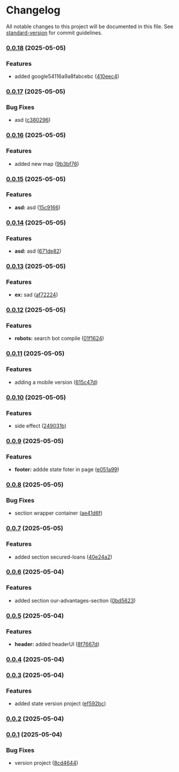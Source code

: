 # Changelog

All notable changes to this project will be documented in this file. See [standard-version](https://github.com/conventional-changelog/standard-version) for commit guidelines.

### [0.0.18](https://github.com/SSazontsev/pawnshop-24/compare/v0.0.17...v0.0.18) (2025-05-05)


### Features

* added google54116a9a8fabcebc ([410eec4](https://github.com/SSazontsev/pawnshop-24/commit/410eec4ac684919496dd46b6b1d1bcf745651cd3))

### [0.0.17](https://github.com/DKMFzF/frontend-portfolio/compare/v0.0.16...v0.0.17) (2025-05-05)


### Bug Fixes

* asd ([c380296](https://github.com/DKMFzF/frontend-portfolio/commit/c380296fbdf7942e8cafd101e54e972bc05c822f))

### [0.0.16](https://github.com/DKMFzF/frontend-portfolio/compare/v0.0.15...v0.0.16) (2025-05-05)


### Features

* added new map ([9b3bf76](https://github.com/DKMFzF/frontend-portfolio/commit/9b3bf7656beb12243bbff6e3efea1dadda913bc9))

### [0.0.15](https://github.com/DKMFzF/frontend-portfolio/compare/v0.0.14...v0.0.15) (2025-05-05)


### Features

* **asd:** asd ([15c9166](https://github.com/DKMFzF/frontend-portfolio/commit/15c9166e6930d301b6b1f33f2076a487c94a60fc))

### [0.0.14](https://github.com/DKMFzF/frontend-portfolio/compare/v0.0.13...v0.0.14) (2025-05-05)


### Features

* **asd:** asd ([671de82](https://github.com/DKMFzF/frontend-portfolio/commit/671de8218caf1edc2000adc25e0b87e80430a1ef))

### [0.0.13](https://github.com/DKMFzF/frontend-portfolio/compare/v0.0.12...v0.0.13) (2025-05-05)


### Features

* **ex:** sad ([af72224](https://github.com/DKMFzF/frontend-portfolio/commit/af722242c6998853ab680f432d145b5470f8d4e8))

### [0.0.12](https://github.com/DKMFzF/frontend-portfolio/compare/v0.0.11...v0.0.12) (2025-05-05)


### Features

* **robots:** search bot compile ([01f1624](https://github.com/DKMFzF/frontend-portfolio/commit/01f162464a722603b854fbfa43b055851b33f491))

### [0.0.11](https://github.com/DKMFzF/frontend-portfolio/compare/v0.0.10...v0.0.11) (2025-05-05)


### Features

* adding a mobile version ([615c47d](https://github.com/DKMFzF/frontend-portfolio/commit/615c47d1d9b7076d0e483e92940a7b6288d7b29b))

### [0.0.10](https://github.com/DKMFzF/frontend-portfolio/compare/v0.0.9...v0.0.10) (2025-05-05)


### Features

* side effect ([249031b](https://github.com/DKMFzF/frontend-portfolio/commit/249031bf34395720bde5975a8e05040530e757dc))

### [0.0.9](https://github.com/DKMFzF/frontend-portfolio/compare/v0.0.8...v0.0.9) (2025-05-05)


### Features

* **footer:** addde state foter in page ([e051a99](https://github.com/DKMFzF/frontend-portfolio/commit/e051a99b40ce80200446f07fbe32e0fdd1ae6902))

### [0.0.8](https://github.com/DKMFzF/frontend-portfolio/compare/v0.0.7...v0.0.8) (2025-05-05)


### Bug Fixes

* section wrapper container ([ae41d6f](https://github.com/DKMFzF/frontend-portfolio/commit/ae41d6ff5f73169f5bbe916cc2b85385ef54cc22))

### [0.0.7](https://github.com/DKMFzF/frontend-portfolio/compare/v0.0.6...v0.0.7) (2025-05-05)


### Features

* added section secured-loans ([40e24a2](https://github.com/DKMFzF/frontend-portfolio/commit/40e24a2abac63da8397793a4a06a941b5a55e0e3))

### [0.0.6](https://github.com/DKMFzF/frontend-portfolio/compare/v0.0.5...v0.0.6) (2025-05-04)


### Features

* added section our-advantages-section ([0bd5623](https://github.com/DKMFzF/frontend-portfolio/commit/0bd5623872008d1152a2445a01d112085176141a))

### [0.0.5](https://github.com/DKMFzF/frontend-portfolio/compare/v0.0.4...v0.0.5) (2025-05-04)


### Features

* **header:** added headerUI ([8f7667d](https://github.com/DKMFzF/frontend-portfolio/commit/8f7667d79b3e6918f35644c24a86ea1d9766753b))

### [0.0.4](https://github.com/DKMFzF/frontend-portfolio/compare/v0.0.3...v0.0.4) (2025-05-04)

### [0.0.3](https://github.com/DKMFzF/frontend-portfolio/compare/v0.0.2...v0.0.3) (2025-05-04)


### Features

* added state version project ([ef592bc](https://github.com/DKMFzF/frontend-portfolio/commit/ef592bca588a788289d67b3ee1c8a025b3b2931b))

### [0.0.2](https://github.com/DKMFzF/frontend-portfolio/compare/v0.0.1...v0.0.2) (2025-05-04)

### [0.0.1](https://github.com/DKMFzF/frontend-portfolio/compare/v1.72.0...v0.0.1) (2025-05-04)


### Bug Fixes

* version project ([8cd4644](https://github.com/DKMFzF/frontend-portfolio/commit/8cd464414dc3c1ae56b00782de289cb6ab44592b))
